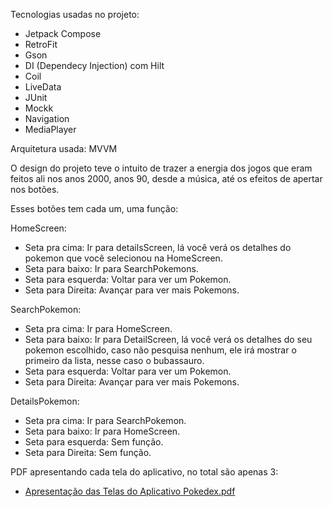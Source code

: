 Tecnologias usadas no projeto: 
 - Jetpack Compose
 - RetroFit
 - Gson
 - DI (Dependecy Injection) com Hilt
 - Coil
 - LiveData
 - JUnit
 - Mockk
 - Navigation
 - MediaPlayer
   
Arquitetura usada: MVVM

O design do projeto teve o intuito de trazer a energia dos jogos que eram feitos ali nos anos 2000, anos 90, desde a música, até os efeitos de apertar nos botões.

Esses botões tem cada um, uma função:

HomeScreen:
- Seta pra cima: Ir para detailsScreen, lá você verá os detalhes do pokemon que você selecionou na HomeScreen.
- Seta para baixo: Ir para SearchPokemons.
- Seta para esquerda: Voltar para ver um Pokemon.
- Seta para Direita: Avançar para ver mais Pokemons.
  
SearchPokemon:
- Seta pra cima: Ir para HomeScreen.
- Seta para baixo: Ir para DetailScreen, lá você verá os detalhes do seu pokemon escolhido, caso não pesquisa nenhum, ele irá mostrar o primeiro da lista, nesse caso o bubassauro.
- Seta para esquerda: Voltar para ver um Pokemon.
- Seta para Direita: Avançar para ver mais Pokemons.

DetailsPokemon:
- Seta pra cima: Ir para SearchPokemon.
- Seta para baixo: Ir para HomeScreen.
- Seta para esquerda: Sem função.
- Seta para Direita: Sem função.

PDF apresentando cada tela do aplicativo, no total são apenas 3: 
- [Apresentação das Telas do Aplicativo Pokedex.pdf](https://github.com/user-attachments/files/18726779/Apresentacao.das.Telas.do.Aplicativo.Pokedex.pdf)




